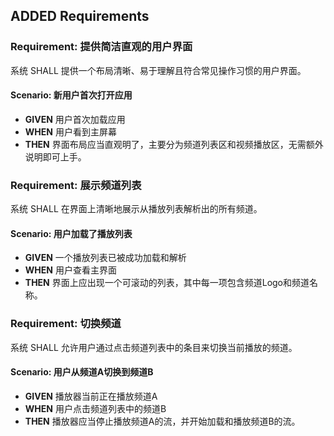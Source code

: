 ## ADDED Requirements

### Requirement: 提供简洁直观的用户界面
系统 SHALL 提供一个布局清晰、易于理解且符合常见操作习惯的用户界面。

#### Scenario: 新用户首次打开应用
- **GIVEN** 用户首次加载应用
- **WHEN** 用户看到主屏幕
- **THEN** 界面布局应当直观明了，主要分为频道列表区和视频播放区，无需额外说明即可上手。

### Requirement: 展示频道列表
系统 SHALL 在界面上清晰地展示从播放列表解析出的所有频道。

#### Scenario: 用户加载了播放列表
- **GIVEN** 一个播放列表已被成功加载和解析
- **WHEN** 用户查看主界面
- **THEN** 界面上应出现一个可滚动的列表，其中每一项包含频道Logo和频道名称。

### Requirement: 切换频道
系统 SHALL 允许用户通过点击频道列表中的条目来切换当前播放的频道。

#### Scenario: 用户从频道A切换到频道B
- **GIVEN** 播放器当前正在播放频道A
- **WHEN** 用户点击频道列表中的频道B
- **THEN** 播放器应当停止播放频道A的流，并开始加载和播放频道B的流。
